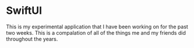 # SwiftUI

This is my experimental application that I have been working on for the past two weeks. This is a compalation of all of the things me and my friends did throughout the years.
